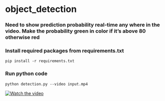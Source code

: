 # object_detection

### Need to show prediction probability real-time any where in the video. Make the probability green in color if it’s above 80 otherwise red


### Install required packages from requirements.txt

`pip install -r requirements.txt`



### Run python code

`python detection.py --video input.mp4`


[![Watch the video](https://i.imgur.com/vKb2F1B.png)](https://github.com/talk2rajasimman/object_detection/blob/main/output.mp4?raw=true)

